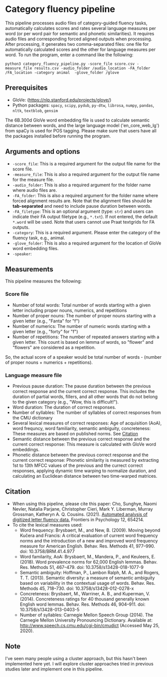 # Category fluency pipeline

This pipeline processes audio files of category-guided fluency tasks, automatically calculates scores and rates several language measures per word (or per word pair for semantic and phonetic similarities). It requires audio files and corresponding forced aligned outputs when processing. After processing, it generates two comma-separated files: one file for automatically calculated scores and the other for language measures per word. To run the program, enter a command like the following:

`python3 category_fluency_pipeline.py -score_file score.csv -measure_file results.csv -audio_folder /audio_location -FA_folder /FA_location -category animal  -glove_folder /glove`

## Prerequisites

- GloVe: (https://nlp.stanford.edu/projects/glove/) 
- Python packages: `spacy`, `scipy`, `pydub`, `py-dtw`, `librosa`, `numpy`, `pandas`, `nltk`, `textblob`, `gensim`

The 6B.300d GloVe word embedding file is used to calculate semantic distance between words, and the large language model ('en_core_web_lg') from spaCy is used for POS tagging. Please make sure that users have all the packages installed before running the program.

## Arguments and options

- `-score_file`: This is a required argument for the output file name for the score file.   
- `-measure_file`: This is also a required argument for the output file name for the measure file. 
- `-audio_folder`: This is also a required argument for the folder name where audio files are. 
- `-FA_folder`: This is also a required argument for the folder name where forced alignment results are. Note that the alignment files should be **tab-separated** and need to include pause duration between words.  
- `-FA_filetype`: This is an optional argument (type: `str`) and users can indicate their FA output filetype (e.g., `*.txt`). If not entered, the default `*.word` will be used. Note that users cannot use Praat textgrids for FA outputs.
- `-category`: This is a required argument. Please enter the category of the fluency task, e.g., animal.
- `-glove_folder`: This is also a required argument for the location of GloVe word embedding files. 
- `-speaker`: 

## Measurements
This pipeline measures the following:

### Score file
- Number of total words: Total number of words starting with a given letter including proper nouns, numerics, and repetitions
- Number of proper nouns: The number of proper nouns starting with a given letter (e.g., "Fanta" for "f")
- Number of numerics: The number of numeric words starting with a given letter (e.g., "forty" for "f")
- Number of repetitions: The number of repeated answers starting with a given letter. This count is based on lemma of words, so "flower" and "flowers" are considered as a repetition.  

So, the actual score of a speaker would be total number of words - (number of proper nouns + numerics + repetitions). 

### Language measure file
- Previous pause duration: The pause duration between the previous correct response and the current correct response. This includes the duration of partial words, fillers, and all other words that do not belong to the given category (e.g., "Wow, this is difficult!").
- Word duration: The duration of correct responses. 
- Number of syllables: The number of syllables of correct responses from the CMU dictionary
- Several lexical measures of correct responses: Age of acquisition (AoA), word frequncy, word familiarity, semantic ambiguity, concreteness: These measures are based on published norms. See [Citation](#citation)
- Semantic distance between the previous correct response and the current correct response: This measure is calculated with GloVe word embeddings.
- Phonetic distance between the previous correct response and the current correct response: Phonetic similarity is measured by extracting 1st to 13th MFCC values of the previous and the currect correct responses, applying dynamic time warping to normalize duration, and calculating an Euclidean distance between two time-warped matrices. 

## Citation
- When using this pipeline, please cite this paper: Cho, Sunghye, Naomi Nevler, Natalia Parjane, Christopher Cieri, Mark Y. Liberman, Murray Grossman, Katheryn A. Q. Cousins. (2021). [Automated analysis of digitized letter fluency data.](https://www.frontiersin.org/articles/10.3389/fpsyg.2021.654214/full?&utm_source=Email_to_authors_&utm_medium=Email&utm_content=T1_11.5e1_author&utm_campaign=Email_publication&field=&journalName=Frontiers_in_Psychology&id=654214) Frontiers in Psychology 12, 654214.
- To cite the lexical measures used:
    - Word frequency: Brysbaert, M., and New, B. (2009). Moving beyond Kučera and Francis: A critical evaluation of current word frequency norms and the introduction of a new and improved word frequency measure for American English. Behav. Res. Methods 41, 977–990. doi: 10.3758/BRM.41.4.977
    - Word familarity, AoA: Brysbaert, M., Mandera, P., and Keuleers, E. (2018). Word prevalence norms for 62,000 English lemmas. Behav. Res. Methods 51, 467–479. doi: 10.3758/s13428-018-1077-9
    - Semantic ambiguity: Hoffman, P., Lambon Ralph, M. A., and Rogers, T. T. (2013). Semantic diversity: a measure of semantic ambiguity based on variability in the contextual usage of words. Behav. Res. Methods 45, 718–730. doi: 10.3758/s13428-012-0278-x
    - Concreteness: Brysbaert, M., Warriner, A. B., and Kuperman, V. (2014). Concreteness ratings for 40 thousand generally known English word lemmas. Behav. Res. Methods 46, 904–911. doi: 10.3758/s13428-013-0403-5
    - Number of syllables: Carnegie Mellon Speech Group (2014). The Carnegie Mellon University Pronouncing Dictionary. Available at: http://www.speech.cs.cmu.edu/cgi-bin/cmudict (Accessed May 25, 2020).


## Note
I've seen many people using a cluster approach, but this hasn't been implemented here yet. I will explore cluster approaches tried in previous studies later and implement one in this pipeline. 
